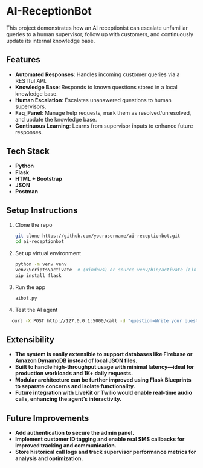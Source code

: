 # AI-ReceptionBot

This project demonstrates how an AI receptionist can escalate unfamiliar queries to a human supervisor, follow up with customers, and continuously update its internal knowledge base.

## Features
- **Automated Responses**: Handles incoming customer queries via a RESTful API.
- **Knowledge Base**: Responds to known questions stored in a local knowledge base.
- **Human Escalation**: Escalates unanswered questions to human supervisors.
- **Faq_Panel**: Manage help requests, mark them as resolved/unresolved, and update the knowledge base.
- **Continuous Learning**: Learns from supervisor inputs to enhance future responses.

## Tech Stack
- **Python**
- **Flask**
- **HTML + Bootstrap**
- **JSON**
- **Postman**

## Setup Instructions
1. Clone the repo
   ```bash
   git clone https://github.com/yourusername/ai-receptionbot.git
   cd ai-receptionbot
   ```
2. Set up virtual environment
   ```bash
   python -m venv venv
   venv\Scripts\activate  # (Windows) or source venv/bin/activate (Linux/macOS)
   pip install flask
   ```

4. Run the app
   ```bash
   aibot.py
   ```

5. Test the AI agent 
```bash
  curl -X POST http://127.0.0.1:5000/call -d "question=Write your question here?"
```

## Extensibility
- **The system is easily extensible to support databases like Firebase or Amazon DynamoDB instead of local JSON files.**
- **Built to handle high-throughput usage with minimal latency—ideal for production workloads and 1K+ daily requests.**
- **Modular architecture can be further improved using Flask Blueprints to separate concerns and isolate functionality.**
- **Future integration with LiveKit or Twilio would enable real-time audio calls, enhancing the agent’s interactivity.**

## Future Improvements
- **Add authentication to secure the admin panel.**
- **Implement customer ID tagging and enable real SMS callbacks for improved tracking and communication.**
- **Store historical call logs and track supervisor performance metrics for analysis and optimization.**
